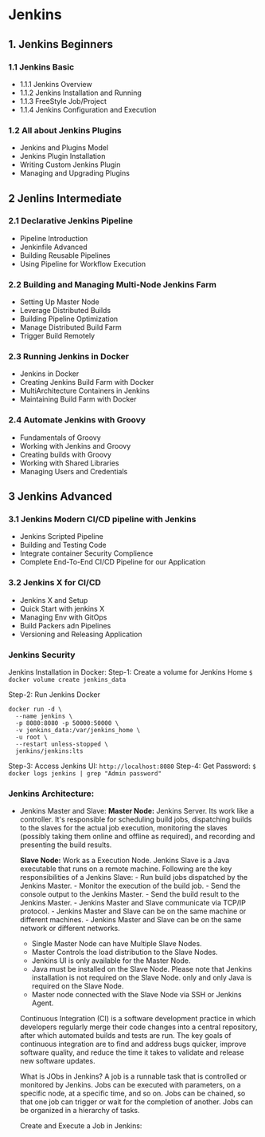 # Jenkins


## 1. Jenkins Beginners
### 1.1 Jenkins Basic
* 1.1.1 Jenkins Overview
* 1.1.2 Jenkins Installation and Running
* 1.1.3 FreeStyle Job/Project
* 1.1.4 Jenkins Configuration and Execution

### 1.2 All about Jenkins Plugins
* Jenkins and Plugins Model
* Jenkins Plugin Installation
* Writing Custom Jenkins Plugin
* Managing and Upgrading Plugins

## 2 Jenlins Intermediate

### 2.1 Declarative Jenkins Pipeline
* Pipeline Introduction
* Jenkinfile Advanced
* Building Reusable Pipelines
* Using Pipeline for Workflow Execution


### 2.2 Building and Managing Multi-Node Jenkins Farm
* Setting Up Master Node
* Leverage Distributed Builds
* Building Pipeline Optimization
* Manage Distributed Build Farm
* Trigger Build Remotely

### 2.3 Running Jenkins in Docker
* Jenkins in Docker
* Creating Jenkins Build Farm with Docker
* MultiArchitecture Containers in Jenkins
* Maintaining Build Farm with Docker

### 2.4 Automate Jenkins with Groovy
* Fundamentals of Groovy
* Working with Jenkins and Groovy
* Creating builds with Groovy
* Working with Shared Libraries
* Managing Users and Credentials

## 3 Jenkins Advanced

### 3.1 Jenkins Modern CI/CD pipeline with Jenkins
* Jenkins Scripted Pipeline
* Building and Testing Code
* Integrate container Security Complience
* Complete End-To-End CI/CD Pipeline for our Application


### 3.2 Jenkins X for CI/CD
* Jenkins X and Setup
* Quick Start with jenkins X
* Managing Env with GitOps
* Build Packers adn Pipelines
* Versioning and Releasing Application

### Jenkins Security


Jenkins Installation in Docker:
Step-1: Create a volume for Jenkins Home
    `$ docker volume create jenkins_data`

Step-2: Run Jenkins Docker
```
docker run -d \
  --name jenkins \
  -p 8080:8080 -p 50000:50000 \
  -v jenkins_data:/var/jenkins_home \
  -u root \
  --restart unless-stopped \
  jenkins/jenkins:lts
  ```
  
Step-3: Access Jenkins UI: `http://localhost:8080`
Step-4: Get Password:
`$ docker logs jenkins | grep "Admin password"`


### Jenkins Architecture:
* Jenkins Master and Slave:
    **Master Node:** Jenkins Server. Its work like a controller. It's responsible for scheduling build jobs, dispatching builds to the slaves for the actual job execution, monitoring the slaves (possibly taking them online and offline as required), and recording and presenting the build results. <br>
    
    **Slave Node:** Work as a Execution Node. Jenkins Slave is a Java executable that runs on a remote machine. Following are the key responsibilities of a Jenkins Slave:
        - Run build jobs dispatched by the Jenkins Master.
        - Monitor the execution of the build job.
        - Send the console output to the Jenkins Master.
        - Send the build result to the Jenkins Master.
        - Jenkins Master and Slave communicate via TCP/IP protocol.
        - Jenkins Master and Slave can be on the same machine or different machines.
        - Jenkins Master and Slave can be on the same network or different networks.

    * Single Master Node can have Multiple Slave Nodes.
    * Master Controls the load distribution to the Slave Nodes.
    * Jenkins UI is only available for the Master Node.
    * Java must be installed on the Slave Node. Please note that Jenkins installation is not required on the Slave Node. only and only Java is required on the Slave Node.
    * Master node connected with the Slave Node via SSH or Jenkins Agent.

    Continuous Integration (CI) is a software development practice in which developers regularly merge their code changes into a central repository, after which automated builds and tests are run. The key goals of continuous integration are to find and address bugs quicker, improve software quality, and reduce the time it takes to validate and release new software updates.

    What is JObs in Jenkins?
    A job is a runnable task that is controlled or monitored by Jenkins. Jobs can be executed with parameters, on a specific node, at a specific time, and so on. Jobs can be chained, so that one job can trigger or wait for the completion of another. Jobs can be organized in a hierarchy of tasks.
    
    
    Create and Execute a Job in Jenkins: